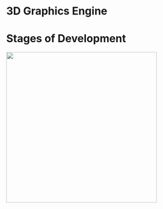 # 3D Graphics Engine

# Stages of Development

<img src="https://user-images.githubusercontent.com/28263886/123982484-fc00fe00-d9ba-11eb-8f18-11944bafd997.png" width=400/>
